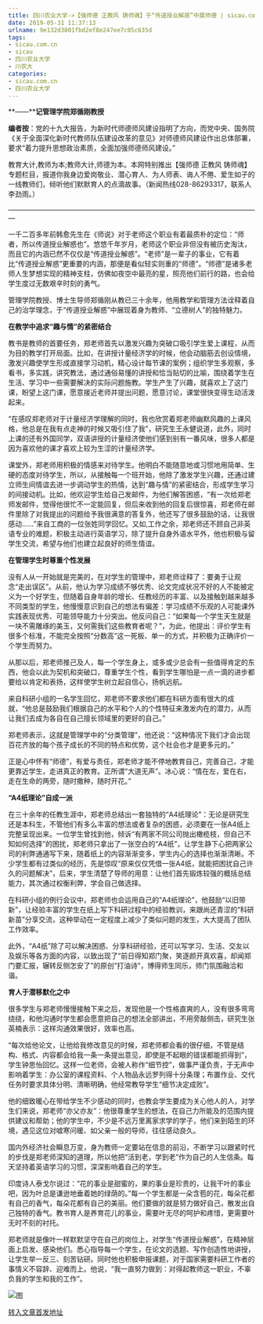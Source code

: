 ```yaml
---
title: 四川农业大学->【强师德 正教风 铸师魂】于“传道授业解惑”中展师德 | sicau.com.cn
date: 2019-05-31 11:37:13
urlname: 9e132d3801fbd2ef8e247ee7c05c635d
tags: 
- sicau.com.cn
- sicau
- 四川农业大学
- 川农大
categories:
- sicau.com.cn
- 四川农业大学
---
```



**——****记管理学院郑循刚教授**

**编者按**：党的十九大报告，为新时代师德师风建设指明了方向，而党中央、国务院《关于全面深化新时代教师队伍建设改革的意见》对师德师风建设作出总体部署，要求“着力提升思想政治素质，全面加强师德师风建设。”

教育大计,教师为本;教师大计,师德为本。本网特别推出【强师德 正教风 铸师魂】专题栏目，报道你我身边爱岗敬业、潜心育人、为人师表、诲人不倦、爱生如子的一线教师们，倾听他们默默育人的点滴故事。（新闻热线028-86293317，联系人李劲雨。）

—————————————————————————————————————

一千二百多年前韩愈先生在《师说》对于老师这个职业有着最质朴的定位：“师者，所以传道授业解惑也”。悠悠千年岁月，老师这个职业非但没有被历史淘汰，而且它的内涵已然不仅仅是“传道授业解惑”。“老师”是一辈子的事业，它有着比“传道授业解惑”更重要的内涵，那便是看似轻实则重的“师德”。“师德”是诸多老师人生梦想实现的精神支柱，仿佛如夜空中最亮的星，照亮他们前行的路，也会给学生度过无数艰辛时刻的勇气。

管理学院教授、博士生导师郑循刚从教已三十余年，他用教学和管理方法诠释着自己的治学理念，于“传道授业解惑”中展现着身为教师、“立德树人”的独特魅力。

**在教学中追求“趣与情”的紧密结合**

教书是教师的首要任务，郑老师首先以激发兴趣为突破口吸引学生爱上课程，从而为目的教学打开局面。比如，在讲授计量经济学的时候，他会动脑筋去创设情境，激发兴趣使学生形成直接学习动机，精心设计每节课的案例；组织学生多观察，多看书，多实践，讲究教法，通过通俗易懂的讲授和恰当贴切的比喻，围绕着学生在生活、学习中一些需要解决的实际问题施教。学生产生了兴趣，就喜欢上了这门课，盼望上这门课，愿意接近老师并提出问题，愿意讨论，课堂很快变得生动活泼起来。

“在感叹郑老师对于计量经济学理解的同时，我也欣赏着郑老师幽默风趣的上课风格，他总是在我有点走神的时候又吸引住了我”，研究生王永健说道，此外，同时上课的还有外国同学，双语讲授的计量经济使他们感到别有一番风味，很多人都是因为喜欢他的课才喜欢上较为生涩的计量经济学。

课堂外，郑老师用积极的情感来对待学生。他明白不能随意地或习惯地用简单、生硬的态度对待学生，所以，从接触每一个班开始，他除了激发学生兴趣，还通过建立师生间情谊去进一步调动学生的热情，达到“趣与情”的紧密结合，形成学生学习的间接动机。比如，他欢迎学生给自己发邮件，为他们解答困惑，“有一次给郑老师发邮件，觉得他很忙不一定能回复，但后来收到他的回复后很惊喜，郑老师在邮件里除了对我提出的问题给予我很满意的答复外，他还写了很多鼓励的话，让我很感动……”来自工商的一位张姓同学回忆。又如,工作之余，郑老师还不顾自己非英语专业的难题，积极主动进行英语学习，除了提升自身外语水平外，他也积极与留学生交流，希望与他们也建立起良好的师生情谊。

**在管理学生时尊重个性发展**

没有人从一开始就是完美的，在对学生的管理中，郑老师诠释了：要勇于让观念“走出误区”。从前，他认为学习成绩不够优秀、论文完成状况不好的人不能被定义为一个好学生，但随着自身年龄的增长、任教经历的丰富、以及接触到越来越多不同类型的学生，他慢慢意识到自己的想法有偏差：学习成绩不乐观的人可能课外实践表现优秀、可能领导能力十分突出。他反问自己：“如果每一个学生天生就是一块不需雕琢的美玉，又何需我们这些教育者呢？”，为此，他提出：评价学生有很多个标准，不能完全按照“分数高”这一死板、单一的方式，并积极为正确评价一个学生而努力。

从那以后，郑老师推己及人，每一个学生身上，或多或少总会有一些值得肯定的东西，他会以此为契机和突破口，尊重学生个性，看到学生哪怕是一点一滴的进步都要给以肯定和表扬，这样使学生树立起自信心，扬帆远航。

来自科研小组的一名学生回忆，郑老师不要求他们都在科研方面有很大的成就，“他总是鼓励我们根据自己的水平和个人的个性特征来激发内在的潜力，从而让我们去成为各自在自己擅长领域里的更好的自己。”

郑老师表示，这就是管理学中的“分类管理”，他还说：“这种情况下我们才会出现百花齐放的每个孩子成长的不同的特点和优势，这个社会也才是更多元的。”

正是心中怀有“师德”，有爱与责任，郑老师才能不停地教育自己，完善自己，才能更靠近学生，走进真正的教育。正所谓“大道无声”。冰心说：“情在左，爱在右，走在生命的两旁，随时撒种，随时开花。”

**“A4纸理论”自成一派**

在三十余年的任教生涯中，郑老师总结出一套独特的“A4纸理论”：无论是研究生还是本科生，不管他们有多么丰富的想法或者复杂的困惑，必须要在一张A4纸上完整呈现出来。一位学生曾找到他，倾诉“有两家不同公司抛出橄榄枝，但自己不知如何选择”的困扰，郑老师只拿出了一张空白的“A4纸”，让学生静下心把两家公司的利弊通通写下来，随着纸上的内容渐渐变多，学生内心的选择也渐渐清晰。不少学生都有过类似的经历，先是惊叹“原来仅仅凭借一张A4纸，就能把困扰自己许久的问题解决”，后来，学生清楚了导师的用意：让他们首先锻炼较强的概括总结能力，其次通过权衡利弊，学会自己做选择。

在科研小组的例行会议中，郑老师也会运用自己的“A4纸理论”，他鼓励“以旧带新”，让经验丰富的学生在纸上写下科研过程中的经验教训，来跟尚还青涩的“科研新苗”分享交流，这种举动在一定程度上减少了类似问题的发生，大大提高了团队工作效率。

此外，“A4纸”除了可以解决困惑、分享科研经验，还可以写学习、生活、交友以及娱乐等各方面的内容，以致出现了“前日得知郑门聚，笑逐颜开真欢喜，却闻郑门要汇报，辗转反侧怎安了”的原创“打油诗”，博得师生同乐，师门氛围融洽和谐。

**育人于潜移默化之中**

很多学生与郑老师慢慢接触下来之后，发现他是一个性格直爽的人，没有很多弯弯绕绕，和他沟通时学生都会愿意把自己的想法全部讲出，不用旁敲侧击，研究生张英楠表示：这样沟通效果很好，效率也高。

“每次给他论文，让他给我修改意见的时候，郑老师都会看的很仔细，不管是结构、格式、内容都会给我一条一条提出意见，即使是不起眼的错误都能抓得到”，学生钟思怡回忆。这样一位老师，会被人称作“细节控”，做事严谨负责，于无声中影响着学生：办公室的课程资料、个人物品永远罗列得十分条理；布置作业、交代任务时要求具体分明、清晰明确，他经常教导学生“细节决定成败”。

他的细致暖心在带给学生不少感动的同时，也教会学生要成为关心他人的人，对学生们来说，郑老师“亦父亦友”：他很尊重学生的想法，在自己力所能及的范围内提供建议和帮助；他的学生中，不少是不远万里离家求学的学子，他们来到陌生的环境，遇见这位对嘘寒问暖、如父亲一般的导师，往往感动良久。

国内外经济社会瞬息万变，身为教师一定要站在信息的前沿，不断学习以跟紧时代的步伐是郑老师深知的道理，所以他把“活到老，学到老”作为自己的人生信条。每天坚持着英语学习的习惯，深深影响着自己的学生。

印度诗人泰戈尔说过：“花的事业是甜蜜的，果的事业是珍贵的，让我干叶的事业吧，因为叶总是谦逊地垂着她的绿荫的。”每一个学生都是一朵含苞的花，每朵花都有自己的香气，每朵花都有自己的美丽。他们要做的就是努力做好自己，散发出自己独特的香气。教书育人是养育花儿的事业，需要叶无尽的呵护和疼惜，更需要叶无时不刻的衬托。

郑老师就是像叶一样默默坚守在自己的岗位上，对学生“传道授业解惑”，在精神层面上启发、感染他们。悉心指导每一个学生，在论文的选题、写作创造性地讲授，让学生举一反三、刻苦钻研。同时他也积极申报课题，对于国家需要科研工作者的事情义不容辞、迎难而上。他说，“我一直努力做到：对得起教师这一职业，不辜负我的学生和我的工作”。



![图](https://news.sicau.edu.cn/__local/5/74/9E/9B143C824082E8A33CEC7DE7AED_5295DFE7_10EDC.jpg)

[转入文章首发地址](https://news.sicau.edu.cn/info/1078/51831.htm)